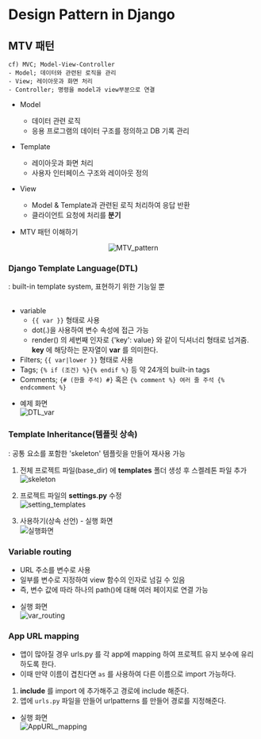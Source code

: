 # Design Pattern in Django

## MTV 패턴  
```
cf) MVC; Model-View-Controller
- Model; 데이터와 관련된 로직을 관리
- View; 레이아웃과 화면 처리
- Controller; 명령을 model과 view부분으로 연결
```

- Model  
    - 데이터 관련 로직
    - 응용 프로그램의 데이터 구조를 정의하고 DB 기록 관리  

- Template  
    - 레이아웃과 화면 처리
    - 사용자 인터페이스 구조와 레이아웃 정의

- View  
    - Model & Template과 관련된 로직 처리하여 응답 반환
    - 클라이언트 요청에 처리를 **분기**

* MTV 패턴 이해하기  

<p align="center"><img src="https://user-images.githubusercontent.com/94775103/226839062-6f54c32e-eebe-49c7-a257-ac7f4cd66ee7.png" alt="MTV_pattern"></p>
  

### Django Template Language(DTL)  
: built-in template system, 표현하기 위한 기능일 뿐  
<br/>

- variable
    - `{{ var }}` 형태로 사용
    - dot(.)을 사용하여 변수 속성에 접근 가능
    - render() 의 세번째 인자로 {'key': value} 와 같이 딕셔너리 형태로 넘겨줌. **key** 에 해당하는 문자열이 **var** 를 의미한다.
- Filters; `{{ var|lower }}` 형태로 사용
- Tags; `{% if (조건) %}{% endif %}` 등 약 24개의 built-in tags
- Comments; `{# (한줄 주석) #}` 혹은 `{% comment %} 여러 줄 주석 {% endcomment %}`  

* 예제 화면  
![DTL_var](https://user-images.githubusercontent.com/94775103/226843566-bdcc26c1-ca56-4c3a-af6b-48feba83269f.JPG)  


### Template Inheritance(템플릿 상속)  
: 공통 요소를 포함한 'skeleton' 템플릿을 만들어 재사용 가능

1. 전체 프로젝트 파일(base_dir) 에 **templates** 폴더 생성 후 스켈레톤 파일 추가  
![skeleton](https://user-images.githubusercontent.com/94775103/226846848-0b1451f2-2522-444f-ab30-aff6297fb961.JPG)  

2. 프로젝트 파일의 **settings.py** 수정  
![setting_templates](https://user-images.githubusercontent.com/94775103/226847143-31a3c6f1-574a-4e5a-b463-2c6e1b9f8610.JPG)  

3. 사용하기(상속 선언) - 실행 화면  
![실행화면](https://user-images.githubusercontent.com/94775103/226847594-314129ce-7579-4239-9b56-9672a763dd8b.jpg)  


### Variable routing  
- URL 주소를 변수로 사용
- 일부를 변수로 지정하여 view 함수의 인자로 넘길 수 있음
- 즉, 변수 값에 따라 하나의 path()에 대해 여러 페이지로 연결 가능

* 실행 화면  
![var_routing](https://user-images.githubusercontent.com/94775103/226850200-ed84b284-5473-4e77-b7a3-19c17bca7ba9.JPG)  


### App URL mapping  
- 앱이 많아질 경우 urls.py 를 각 app에 mapping 하여 프로젝트 유지 보수에 유리하도록 한다.
- 이때 만약 이름이 겹친다면 `as` 를 사용하여 다른 이름으로 import 가능하다.

1. **include** 를 import 에 추가해주고 경로에 include 해준다.
2. 앱에 `urls.py` 파일을 만들어 urlpatterns 를 만들어 경로를 지정해준다.

* 실행 화면  
![AppURL_mapping](https://user-images.githubusercontent.com/94775103/227121706-949bc9e2-c02b-423f-ba12-f167b0d96663.JPG)  
